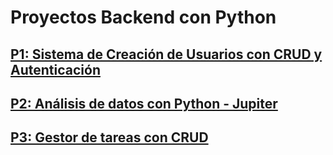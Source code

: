 # Proyectos Backend con Python

## [P1: Sistema de Creación de Usuarios con CRUD y Autenticación](https://github.com/ypochoag/python-projects/blob/main/proyecto1/README.md)

## [P2: Análisis de datos con Python - Jupiter](https://github.com/ypochoag/python-projects/blob/main/proyecto2/README.md)

## [P3: Gestor de tareas con CRUD](https://github.com/ypochoag/python-projects/blob/main/proyecto3/README.md)

